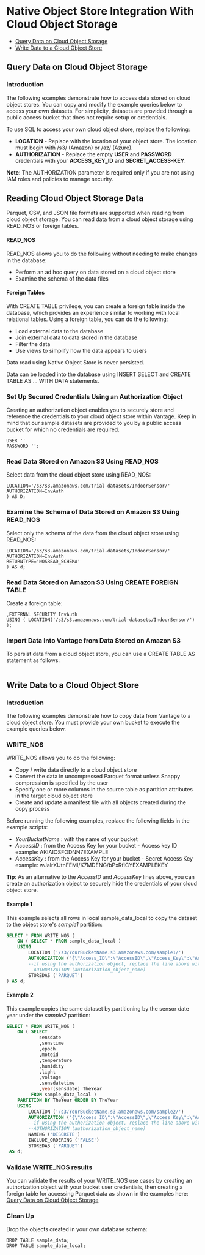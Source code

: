 # Native Object Store Integration With Cloud Object Storage
- [Query Data on Cloud Object Storage](#query-data-on-cloud-object-storage)
- [Write Data to a Cloud Object Store](#write-data-to-a-cloud-object-store)

## Query Data on Cloud Object Storage

### Introduction

The following examples demonstrate how to access data stored on cloud object stores. You can copy and modify the example queries below to access your own datasets. For simplicity, datasets are provided through a public access bucket that does not require setup or credentials.

To use SQL to access your own cloud object store, replace the following:
* **LOCATION** - Replace with the location of your object store. The location must begin with /s3/ (Amazon) or /az/ (Azure).
* **AUTHORIZATION** - Replace the empty **USER** and **PASSWORD** credentials with your **ACCESS_KEY_ID** and **SECRET_ACCESS-KEY**.

**Note**: The AUTHORIZATION parameter is required only if you are not using IAM roles and policies to manage security. 

## Reading Cloud Object Storage Data

Parquet, CSV, and JSON file formats are supported when reading from cloud object storage. You can read data from a cloud object storage using READ_NOS or foreign tables.

#### READ_NOS

READ_NOS allows you to do the following without needing to make changes in the database:
* Perform an ad hoc query on data stored on a cloud object store
* Examine the schema of the data files

#### Foreign Tables

With CREATE TABLE privilege, you can create a foreign table inside the database, which provides an experience similar to working with local relational tables. Using a foreign table, you can do the following:
* Load external data to the database
* Join external data to data stored in the database
* Filter the data
* Use views to simplify how the data appears to users

Data read using Native Object Store is never persisted.

Data can be loaded into the database using INSERT SELECT and CREATE TABLE AS ... WITH DATA statements. 

### Set Up Secured Credentials Using an Authorization Object

Creating an authorization object enables you to securely store and reference the credentials to your cloud object store within Vantage. Keep in mind that our sample datasets are provided to you by a public access bucket for which no credentials are required.

```CREATE AUTHORIZATION InvAuth
USER ''
PASSWORD '';
```

### Read Data Stored on Amazon S3 Using READ_NOS

Select data from the cloud object store using READ_NOS:

```SELECT TOP 2* FROM(
LOCATION='/s3/s3.amazonaws.com/trial-datasets/IndoorSensor/'
AUTHORIZATION=InvAuth
) AS D;
```

### Examine the Schema of Data Stored on Amazon S3 Using READ_NOS

Select only the schema of the data from the cloud object store using READ_NOS:

```SELECT TOP 1 * FROM (
LOCATION='/s3/s3.amazonaws.com/trial-datasets/IndoorSensor/'
AUTHORIZATION=InvAuth
RETURNTYPE='NOSREAD_SCHEMA'
) AS d;
```

### Read Data Stored on Amazon S3 Using CREATE FOREIGN TABLE

Create a foreign table:

```CREATE FOREIGN TABLE sample_data
,EXTERNAL SECURITY InvAuth
USING ( LOCATION('/s3/s3.amazonaws.com/trial-datasets/IndoorSensor/') );
```

### Import Data into Vantage from Data Stored on Amazon S3

To persist data from a cloud object store, you can use a CREATE TABLE AS statement as follows:

```CREATE TABLE AS sample_data_local ( SELECT * FROM sample_data ) WITH DATA;
```

## Write Data to a Cloud Object Store
    
### Introduction

The following examples demonstrate how to copy data from Vantage to a cloud object store. You must provide your own bucket to execute the example queries below.

### WRITE_NOS

WRITE_NOS allows you to do the following:
* Copy / write data directly to a cloud object store
* Convert the data in uncompressed Parquet format unless Snappy compression is specified by the user
* Specify one or more columns in the source table as partition attributes in the target cloud object store
* Create and update a manifest file with all objects created during the copy process

Before running the following examples, replace the following fields in the example scripts:
* *YourBucketName* : with the name of your bucket
* *AccessID* : from the Access Key for your bucket - Access key ID example: AKIAIOSFODNN7EXAMPLE
* *AccessKey* : from the Access Key for your bucket - Secret Access Key example: wJalrXUtnFEMI/K7MDENG/bPxRfiCYEXAMPLEKEY

**Tip**:  As an alternative to the *AccessID* and *AccessKey* lines above, you can create an authorization object to securely hide the credentials of your cloud object store.

#### Example 1 
This example selects all rows in local sample_data_local to copy the dataset to the object store's *sample1* partition:

```sql
SELECT * FROM WRITE_NOS (
    ON ( SELECT * FROM sample_data_local )
    USING
        LOCATION ('/s3/YourBucketName.s3.amazonaws.com/sample1/')
        AUTHORIZATION ('{\"Access_ID\":\"AccessID\",\"Access_Key\":\"AccessKey\"}')
        --if using the authorization object, replace the line above with the line below minus the two dashes in front of the line:
        --AUTHORIZATION (authorization_object_name)        
        STOREDAS ('PARQUET')
) AS d;
```

#### Example 2 

This example copies the same dataset by partitioning by the sensor date year under the *sample2* partition:

```sql
SELECT * FROM WRITE_NOS (
    ON ( SELECT
            sensdate
            ,senstime
            ,epoch
            ,moteid
            ,temperature
            ,humidity
            ,light
            ,voltage
            ,sensdatetime
            ,year(sensdate) TheYear
         FROM sample_data_local )
    PARTITION BY TheYear ORDER BY TheYear
    USING
        LOCATION ('/s3/YourBucketName.s3.amazonaws.com/sample2/')
        AUTHORIZATION ('{\"Access_ID\":\"AccessID\",\"Access_Key\":\"AccessKey\"}')
        --if using the authorization object, replace the line above with the line below minus the two dashes in front of the line:
        --AUTHORIZATION (authorization_object_name)              
        NAMING ('DISCRETE')
        INCLUDE_ORDERING ('FALSE')
        STOREDAS ('PARQUET')
 AS d;
```

### Validate WRITE_NOS results

You can validate the results of your WRITE_NOS use cases by creating an authorization object with your bucket user credentials, then creating a foreign table for accessing Parquet data as shown in the examples here: [Query Data on Cloud Object Storage](#query-data-on-cloud-object-storage)

### Clean Up

Drop the objects created in your own database schema:

```DROP AUTHORIZATION InvAuth;
DROP TABLE sample_data;
DROP TABLE sample_data_local;
```
